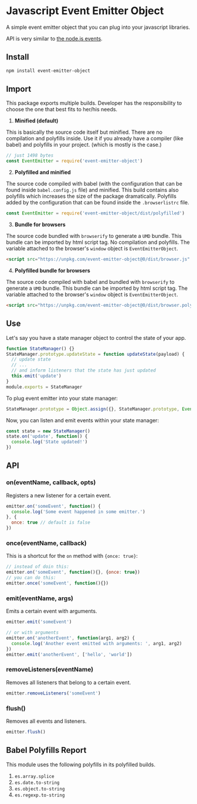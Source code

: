 # Javascript Event Emitter Object

A simple event emitter object that you can plug into your javascript libraries.

API is very similar to [the node.js events][305ab206].

  [305ab206]: https://nodejs.org/api/events.html "node.js events api"

## Install

```sh
npm install event-emitter-object
```

## Import

This package exports multiple builds. Developer has the responsibility to choose the one that best fits to her/his needs.

1. **Minified (default)**

This is basically the source code itself but minified. There are no compilation and polyfills inside. Use it if you already have a compiler (like babel) and polyfills in your project. (which is mostly is the case.)

```js
// just 1498 bytes
const EventEmitter = require('event-emitter-object')
```

2. **Polyfilled and minified**

The source code compiled with babel (with the configuration that can be found inside `babel.config.js` file) and minified. This build contains also polyfills which increases the size of the package dramatically. Polyfills added by the configuration that can be found inside the `.browserlistrc` file.

```js
const EventEmitter = require('event-emitter-object/dist/polyfilled')
```

3. **Bundle for browsers**

The source code bundled with `browserify` to generate a `UMD` bundle. This bundle can be imported by html script tag. No compilation and polyfills. The variable attached to the browser's `window` object is `EventEmitterObject`.

```html
<script src="https://unpkg.com/event-emitter-object@0/dist/browser.js" crossorigin type="text/javascript"></script>
```

4. **Polyfilled bundle for browsers**

The source code compiled with babel and bundled with `browserify` to generate a `UMD` bundle. This bundle can be imported by html script tag. The variable attached to the browser's `window` object is `EventEmitterObject`.

```html
<script src="https://unpkg.com/event-emitter-object@0/dist/browser.polyfilled.js" crossorigin type="text/javascript"></script>
```

## Use

Let's say you have a state manager object to control the state of your app.

```js
function StateManager() {}
StateManager.prototype.updateState = function updateState(payload) {
  // update state
  // ...
  // and inform listeners that the state has just updated
  this.emit('update')
}
module.exports = StateManager
```

To plug event emitter into your state manager:

```js
StateManager.prototype = Object.assign({}, StateManager.prototype, EventEmitter.prototype)
```

Now, you can listen and emit events within your state manager:

```js
const state = new StateManager()
state.on('update', function() {
  console.log('State updated!')
})
```

## API

### on(eventName, callback, opts)

Registers a new listener for a certain event.

```js
emitter.on('someEvent', function() {
  console.log('Some event happened in some emitter.')
}, {
  once: true // default is false
})
```

### once(eventName, callback)

This is a shortcut for the `on` method with `{once: true}`:

```js
// instead of doin this:
emitter.on('someEvent', function(){}, {once: true})
// you can do this:
emitter.once('someEvent', function(){})
```

### emit(eventName, args)

Emits a certain event with arguments.

```js
emitter.emit('someEvent')

// or with arguments
emitter.on('anotherEvent', function(arg1, arg2) {
  console.log('Another event emitted with arguments: ', arg1, arg2)
})
emitter.emit('anotherEvent', ['hello', 'world'])
```

### removeListeners(eventName)

Removes all listeners that belong to a certain event.

```js
emitter.removeListeners('someEvent')
```

### flush()

Removes all events and listeners.

```js
emitter.flush()
```

## Babel Polyfills Report

This module uses the following polyfills in its polyfilled builds.

1. `es.array.splice `
2. `es.date.to-string`
3. `es.object.to-string`
4. `es.regexp.to-string`
